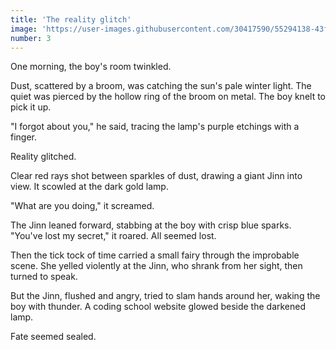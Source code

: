 ```yaml
---
title: 'The reality glitch'
image: 'https://user-images.githubusercontent.com/30417590/55294138-43f3dd80-53cc-11e9-96c2-3c7f2977c24a.jpg'
number: 3
---
```


One morning, the boy's room twinkled.

Dust, scattered by a broom, was catching the sun's pale winter light. The quiet was pierced by the hollow ring of the broom on metal. The boy knelt to pick it up.

"I forgot about you," he said, tracing the lamp's purple etchings with a finger.

Reality glitched. 

Clear red rays shot between sparkles of dust, drawing a giant Jinn into view. It scowled at the dark gold lamp. 

"What are you doing," it screamed.

The Jinn leaned forward, stabbing at the boy with crisp blue sparks. "You've lost my secret," it roared. All seemed lost.

Then the tick tock of time carried a small fairy through the improbable scene. She yelled violently at the Jinn, who shrank from her sight, then turned to speak.

But the Jinn, flushed and angry, tried to slam hands around her, waking the boy with thunder. A coding school website glowed beside the darkened lamp.

Fate seemed sealed.
